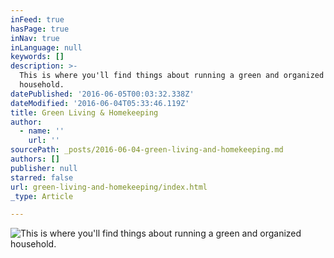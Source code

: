 ```yaml
---
inFeed: true
hasPage: true
inNav: true
inLanguage: null
keywords: []
description: >-
  This is where you'll find things about running a green and organized
  household.
datePublished: '2016-06-05T00:03:32.338Z'
dateModified: '2016-06-04T05:33:46.119Z'
title: Green Living & Homekeeping
author:
  - name: ''
    url: ''
sourcePath: _posts/2016-06-04-green-living-and-homekeeping.md
authors: []
publisher: null
starred: false
url: green-living-and-homekeeping/index.html
_type: Article

---
```

![This is where you'll find things about running a green and organized household.](https://the-grid-user-content.s3-us-west-2.amazonaws.com/94ae85a7-249f-4ef5-8846-66e41b3b545a.jpg)